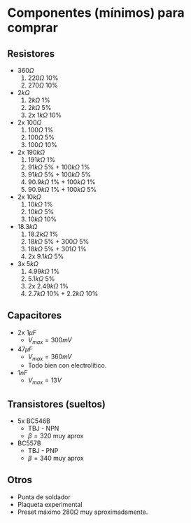 Componentes (mínimos) para comprar
==================================


Resistores
----------

* $360\Omega$
    1. $220\Omega$ 10%
    2. $270\Omega$ 10%
* $2k\Omega$
    1. $2k\Omega$ 1%
    2. $2k\Omega$ 5%
    3. 2x $1k\Omega$ 10%
* 2x $100\Omega$
    1. $100\Omega$ 1%
    2. $100\Omega$ 5%
    3. $100\Omega$ 10%
* 2x $190k\Omega$
    1. $191k\Omega$ 1%
    2. $91k\Omega$ 5%   + $100k\Omega$ 1%
    3. $91k\Omega$ 5%   + $100k\Omega$ 5%
    4. $90.9k\Omega$ 1% + $100k\Omega$ 1%
    5. $90.9k\Omega$ 1% + $100k\Omega$ 5%
* 2x $10k\Omega$
    1. $10k\Omega$ 1%
    2. $10k\Omega$ 5%
    3. $10k\Omega$ 10%
* $18.3k\Omega$
    1. $18.2k\Omega$ 1%
    2. $18k\Omega$ 5% + $300\Omega$ 5%
    3. $18k\Omega$ 5% + $301\Omega$ 1%
    4. 2x $9.1k\Omega$ 5%
* 3x $5k\Omega$
    1. $4.99k\Omega$ 1%
    2. $5.1k\Omega$ 5%
    3. 2x $2.49k\Omega$ 1%
    4. $2.7k\Omega$ 10% + $2.2k\Omega$ 10%

Capacitores
-----------

* 2x $1\mu F$
    - $V_{max}=300mV$
* $47\mu F$
    - $V_{max}=360mV$
    - Todo bien con electrolítico.
* $1n F$
    - $V_{max}=13V$

Transistores (sueltos)
------------

* 5x BC546B
    * TBJ - NPN
    * $\beta=320$ muy aprox
* BC557B
    * TBJ - PNP
    * $\beta=340$ muy aprox

Otros
-----

* Punta de soldador
* Plaqueta experimental
* Preset máximo $280\Omega$ muy aproximadamente.
